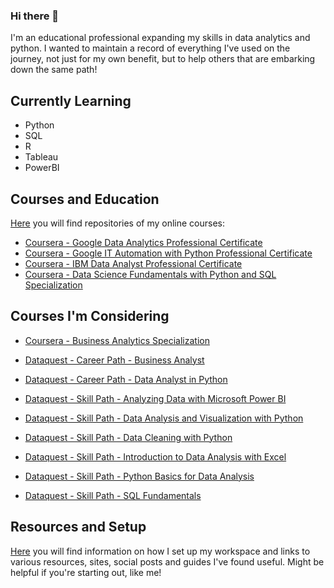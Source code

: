 ### Hi there 👋

I'm an educational professional expanding my skills in data analytics and python. I wanted to maintain a record of everything I've used on the journey, not just for my own benefit, but to help others that are embarking down the same path!

## Currently Learning

- Python
- SQL
- R
- Tableau
- PowerBI

## Courses and Education

[Here](https://github.com/oxbar?tab=repositories) you will find repositories of my online courses:

- [Coursera - Google Data Analytics Professional Certificate](https://github.com/oxbar/course-google-data-analytics)
- [Coursera - Google IT Automation with Python Professional Certificate](https://github.com/oxbar/course-google-it-automation)
- [Coursera - IBM Data Analyst Professional Certificate](https://github.com/oxbar/course-ibm-data-analyst)
- [Coursera - Data Science Fundamentals with Python and SQL Specialization](https://github.com/oxbar/course-data-science-fundamentals-python-sql)

## Courses I'm Considering

- [Coursera - Business Analytics Specialization](https://www.coursera.org/specializations/business-analytics)

- [Dataquest - Career Path - Business Analyst](https://www.dataquest.io/path/business-analyst/)
- [Dataquest - Career Path - Data Analyst in Python](https://www.dataquest.io/path/data-analyst/)

- [Dataquest - Skill Path - Analyzing Data with Microsoft Power BI](https://www.dataquest.io/path/analyzing-data-with-microsoft-power-bi-skill-path/)
- [Dataquest - Skill Path - Data Analysis and Visualization with Python](https://www.dataquest.io/path/data-analysis-and-visualization-with-python/)
- [Dataquest - Skill Path - Data Cleaning with Python](https://www.dataquest.io/path/data-cleaning-python/)
- [Dataquest - Skill Path - Introduction to Data Analysis with Excel](https://www.dataquest.io/path/introduction-to-data-analysis-with-excel/)
- [Dataquest - Skill Path - Python Basics for Data Analysis](https://www.dataquest.io/path/python-basics-for-data-analysis/)
- [Dataquest - Skill Path - SQL Fundamentals](https://www.dataquest.io/path/sql-skills/)

## Resources and Setup

[Here](https://github.com/oxbar/course-resources) you will find information on how I set up my workspace and links to various resources, sites, social posts and guides I've found useful. Might be helpful if you're starting out, like me!

<!-- 

TO BE DONE ONE DAY

Intro (A banner one day, visitors, follow)
Courses (Eventually "What I'm Doing" and "What I've Done"
Resources and Setup
## Projects
## Stats
<img height="180em" src="https://github-readme-stats.vercel.app/api?username=oxbar&show_icons=true&hide_border=true&&count_private=true&include_all_commits=true" />
## About Me
## Contact Me

-->

